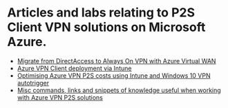 # Articles and labs relating to P2S Client VPN solutions on Microsoft Azure.

- [Migrate from DirectAccess to Always On VPN with Azure Virtual WAN](https://github.com/adstuart/azure-vpn-p2s/tree/main/vwan-multihub)
- [Azure VPN Client deployment via Intune](https://github.com/adstuart/azure-vpn-p2s/tree/main/intune-azurevpnclient)
- [Optimising Azure VPN P2S costs using Intune and Windows 10 VPN autotrigger](https://github.com/adstuart/azure-vpn-p2s/tree/main/intune-win10-triggers)
- [Misc commands, links and snippets of knowledge useful when working with Azure VPN P2S solutions](https://github.com/adstuart/azure-vpn-p2s/tree/main/misc-cheatsheet)
